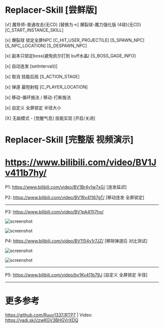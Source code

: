 # Replacer-Skill [尝鲜版]

[√] 魔导师-普通攻击(无CD) [替换为->] 爆裂球-魔力强化版 (4球)(无CD) [C_START_INSTANCE_SKILL]

[x] 爆裂球 锁定全屏NPC [C_HIT_USER_PROJECTILE] [S_SPAWN_NPC] [S_NPC_LOCATION] [S_DESPAWN_NPC]

[x] 副本只锁定boss(避免凯尔打到 buff水晶) [S_BOSS_GAGE_INFO]

[x] 自动连发 [setInterval()]

[x] 取消 技能后摇 [S_ACTION_STAGE]

[x] 弹道 最短射程 [C_PLAYER_LOCATION]

[x] 移动-循环施法 / 移动-打断施法

[x] 自定义 全屏锁定 半径大小

[X] 无敌模式 - [觉醒气息] 技能实现 [开启/关闭]

# Replacer-Skill [完整版 视频演示]

# https://www.bilibili.com/video/BV1Jv411b7hy/

P1: https://www.bilibili.com/video/BV1Br4y1w7xG/  [连发延迟]

P2: https://www.bilibili.com/video/BV1Rv41167gT/  [移动连发 全屏锁定]

---

P3: https://www.bilibili.com/video/BV1pA411j7ho/

![screenshot](https://github.com/tera-mod/Replacer-Skill-Alpha/blob/main/sample/01.png)

![screenshot](https://github.com/tera-mod/Replacer-Skill-Alpha/blob/main/sample/02.png)

P4: https://www.bilibili.com/video/BV1154y1r7JZ/  [移除弹道后 对比测试]

![screenshot](https://github.com/tera-mod/Replacer-Skill-Alpha/blob/main/sample/03.png)

![screenshot](https://github.com/tera-mod/Replacer-Skill-Alpha/blob/main/sample/04.png)

---

P5: https://www.bilibili.com/video/bv1Kv411b79J  [自定义 全屏锁定 半径]

---

# 更多参考

https://github.com/Ruuv1337/RTP7 | Video: https://yadi.sk/i/zwKGV3BHGVrXDQ
